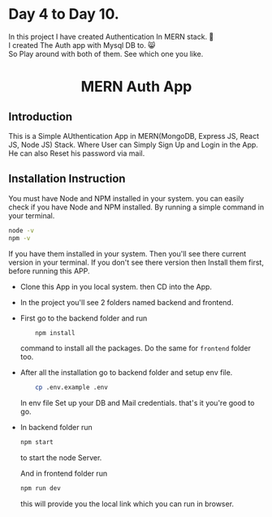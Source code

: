 # Day 4 to Day 10.
In this project I have created Authentication In MERN stack. 🥳 <br>
I created The Auth app with Mysql DB to. 😸<br>
So Play around with both of them. See which one you like.

<h1 style="text-align: center;">MERN Auth App</h1>

## Introduction
This is a Simple AUthentication App in MERN(MongoDB, Express JS, React JS, Node JS) Stack. Where User can Simply Sign Up and Login in the App. He can also Reset his password via mail. 

## Installation Instruction
You must have Node and NPM installed in your system. you can easily check if you have Node and NPM installed. By running a simple command in your terminal. 

```bash
node -v
npm -v
```

If you have them installed in your system. Then you'll see there current version in your terminal. If you don't see there version then Install them first, before running this APP.

- Clone this App in you local system. then CD into the App. 
- In the project you'll see 2 folders named backend and frontend.
- First go to the backend folder and run 
    ```bash
        npm install
    ```
    command to install all the packages. Do the same for `frontend` folder too. 

- After all the installation go to backend folder and setup env file. 

    ```bash
        cp .env.example .env
    ```
    In env file Set up your DB and Mail credentials. that's it you're good to go.


- In backend folder run 
    ```bash
    npm start 
    ```
    to start the node Server.

    And in frontend folder run
    ```bash
    npm run dev
    ```
    this will provide you the local link which you can run in browser. 

